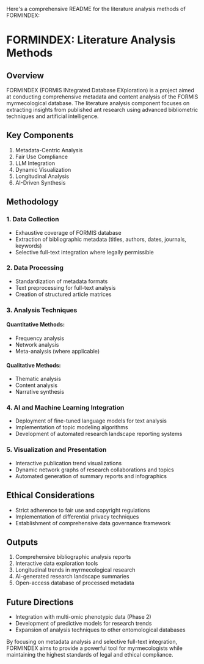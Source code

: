 Here's a comprehensive README for the literature analysis methods of FORMINDEX:

# FORMINDEX: Literature Analysis Methods

## Overview

FORMINDEX (FORMIS INtegrated Database EXploration) is a project aimed at conducting comprehensive metadata and content analysis of the FORMIS myrmecological database. The literature analysis component focuses on extracting insights from published ant research using advanced bibliometric techniques and artificial intelligence.

## Key Components

1. Metadata-Centric Analysis
2. Fair Use Compliance
3. LLM Integration
4. Dynamic Visualization
5. Longitudinal Analysis
6. AI-Driven Synthesis

## Methodology

### 1. Data Collection

- Exhaustive coverage of FORMIS database
- Extraction of bibliographic metadata (titles, authors, dates, journals, keywords)
- Selective full-text integration where legally permissible

### 2. Data Processing

- Standardization of metadata formats
- Text preprocessing for full-text analysis
- Creation of structured article matrices

### 3. Analysis Techniques

#### Quantitative Methods:
- Frequency analysis
- Network analysis
- Meta-analysis (where applicable)

#### Qualitative Methods:
- Thematic analysis
- Content analysis
- Narrative synthesis

### 4. AI and Machine Learning Integration

- Deployment of fine-tuned language models for text analysis
- Implementation of topic modeling algorithms
- Development of automated research landscape reporting systems

### 5. Visualization and Presentation

- Interactive publication trend visualizations
- Dynamic network graphs of research collaborations and topics
- Automated generation of summary reports and infographics

## Ethical Considerations

- Strict adherence to fair use and copyright regulations
- Implementation of differential privacy techniques
- Establishment of comprehensive data governance framework

## Outputs

1. Comprehensive bibliographic analysis reports
2. Interactive data exploration tools
3. Longitudinal trends in myrmecological research
4. AI-generated research landscape summaries
5. Open-access database of processed metadata

## Future Directions

- Integration with multi-omic phenotypic data (Phase 2)
- Development of predictive models for research trends
- Expansion of analysis techniques to other entomological databases

By focusing on metadata analysis and selective full-text integration, FORMINDEX aims to provide a powerful tool for myrmecologists while maintaining the highest standards of legal and ethical compliance.
